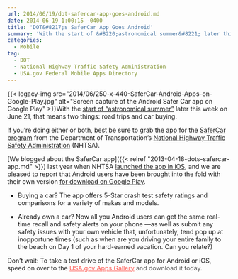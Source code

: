 ```yaml
---
url: 2014/06/19/dot-safercar-app-goes-android.md
date: 2014-06-19 1:00:15 -0400
title: 'DOT&#8217;s SaferCar App Goes Android'
summary: 'With the start of &#8220;astronomical summer&#8221; later this week on June 21, that means two things: road trips and car buying. If you&#8217;re doing either or both, best be sure to grab the app for the SaferCar program from the Department of Transportation&#8217;s'
categories:
  - Mobile
tag:
  - DOT
  - National Highway Traffic Safety Administration
  - USA.gov Federal Mobile Apps Directory
---
```


{{< legacy-img src="2014/06/250-x-440-SaferCar-Android-Apps-on-Google-Play.jpg" alt="Screen capture of the Android Safer Car app on Google Play" >}}With the [start of &#8220;astronomical summer&#8221;](http://www.ncdc.noaa.gov/news/meteorological-versus-astronomical-summer) later this week on June 21, that means two things: road trips and car buying.

If you&#8217;re doing either or both, best be sure to grab the app for the [SaferCar program](http://www.safercar.gov/) from the Department of Transportation&#8217;s [National Highway Traffic Safety Administration](http://www.nhtsa.gov/About) (NHTSA).

[We blogged about the SaferCar app]({{< relref "2013-04-18-dots-safercar-app.md" >}}) last year when NHTSA [launched the app in iOS](https://itunes.apple.com/us/app/safercar/id593086230?ls=1&mt=8), and we are pleased to report that Android users have been brought into the fold with their own version [for download on Google Play](https://play.google.com/store/apps/details?id=gov.nhtsa.safercar).

  * Buying a car? The app offers 5-Star crash test safety ratings and comparisons for a variety of makes and models.

  * Already own a car? Now all you Android users can get the same real-time recall and safety alerts on your phone —as well as submit any safety issues with your own vehicle that, unfortunately, tend pop up at inopportune times (such as when are you driving your entire family to the beach on Day 1 of your hard-earned vacation. Can you relate?)

Don&#8217;t wait: To take a test drive of the SaferCar app for Android or iOS, speed on over to the<span style="color: #555555"> </span><a style="color: #ff5049" href="http://apps.usa.gov/">USA.gov Apps Gallery</a><span style="color: #555555"> and download it today.</span>